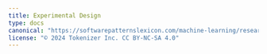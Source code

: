 ```yaml
---
title: Experimental Design
type: docs
canonical: "https://softwarepatternslexicon.com/machine-learning/research-and-development/experimental-design"
license: "© 2024 Tokenizer Inc. CC BY-NC-SA 4.0"
---
```

